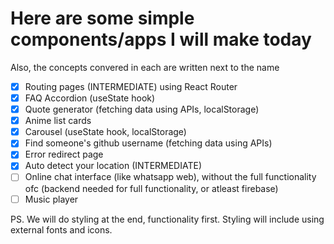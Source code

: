 # Here are some simple components/apps I will make today

Also, the concepts convered in each are written next to the name
- [x] Routing pages (INTERMEDIATE) using React Router
- [x] FAQ Accordion (useState hook)
- [x] Quote generator (fetching data using APIs, localStorage)
- [x] Anime list cards 
- [x] Carousel (useState hook, localStorage)
- [x] Find someone's github username (fetching data using APIs)
- [x] Error redirect page
- [x] Auto detect your location (INTERMEDIATE)
- [ ] Online chat interface (like whatsapp web), without the full functionality ofc (backend needed for full functionality, or atleast firebase)
- [ ] Music player

PS. We will do styling at the end, functionality first. Styling will include using external fonts and icons.